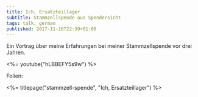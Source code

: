 ```yaml
---
title: Ich, Ersatzteillager
subtitle: Stammzellspende aus Spendersicht
tags: talk, german
published: 2017-11-16T22:39+01:00
---
```


Ein Vortrag über meine Erfahrungen bei meiner Stammzellspende vor drei Jahren.

<%= youtube("hLBBEFY5s9w") %>

Folien:

<%= titlepage("stammzell-spende", "Ich, Ersatzteillager") %>
